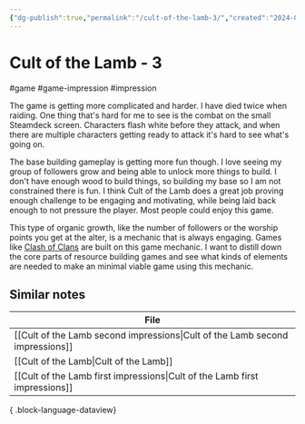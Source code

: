 ```yaml
---
{"dg-publish":true,"permalink":"/cult-of-the-lamb-3/","created":"2024-01-03T14:18:46.383+09:00","updated":"2024-01-03T14:37:45.823+09:00"}
---
```


# Cult of the Lamb - 3

#game #game-impression #impression 

The game is getting more complicated and harder. I have died twice when raiding. One thing that's hard for me to see is the combat on the small Steamdeck screen. Characters flash white before they attack, and when there are multiple characters getting ready to attack it's hard to see what's going on. 

The base building gameplay is getting more fun though. I love seeing my group of followers grow and being able to unlock more things to build. I don't have enough wood to build things, so building my base so I am not constrained there is fun. I think Cult of the Lamb does a great job proving enough challenge to be engaging and motivating, while being laid back enough to not pressure the player. Most people could enjoy this game.

This type of organic growth, like the number of followers or the worship points you get at the alter, is a mechanic that is always engaging. Games like [Clash of Clans](https://en.wikipedia.org/wiki/Clash_of_Clans) are built on this game mechanic. I want to distill down the core parts of resource building games and see what kinds of elements are needed to make an minimal viable game using this mechanic.

## Similar notes

| File                                                                            |
| ------------------------------------------------------------------------------- |
| [[Cult of the Lamb second impressions\|Cult of the Lamb second impressions]] |
| [[Cult of the Lamb\|Cult of the Lamb]]                                       |
| [[Cult of the Lamb first impressions\|Cult of the Lamb first impressions]]   |

{ .block-language-dataview}
